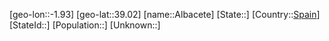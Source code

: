 ﻿---
location: [39.02,-1.93]
type: City
tags:
- geo/City


SpocWebEntityId: 28711
isDeleted: false
confidential: public

---
[geo-lon::-1.93]
[geo-lat::39.02]
[name::Albacete]
[State::]
[Country::[Spain](geo/Continent/Europe/Spain.md)]
[StateId::]
[Population::]
[Unknown::]

